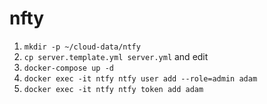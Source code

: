 # nfty

1. `mkdir -p ~/cloud-data/ntfy`
1. `cp server.template.yml server.yml` and edit
1. `docker-compose up -d`
1. `docker exec -it ntfy ntfy user add --role=admin adam`
1. `docker exec -it ntfy ntfy token add adam`
